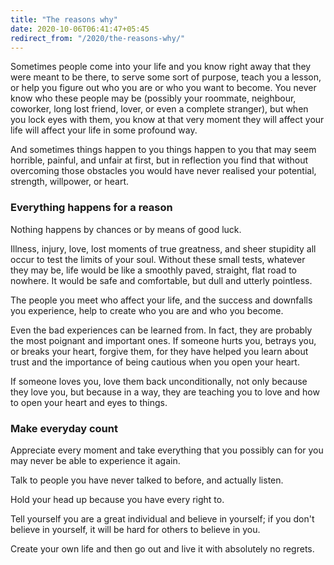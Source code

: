 ```yaml
---
title: "The reasons why"
date: 2020-10-06T06:41:47+05:45
redirect_from: "/2020/the-reasons-why/"
---
```


Sometimes people come into your life and you know right away that they were meant to be there, to serve some sort of purpose, teach you a lesson, or help you figure out who you are or who you want to become. You never know who these people may be (possibly your roommate, neighbour, coworker, long lost friend, lover, or even a complete stranger), but when you lock eyes with them, you know at that very moment they will affect your life will affect your life in some profound way.

And sometimes things happen to you things happen to you that may seem horrible, painful, and unfair at first, but in reflection you find that without overcoming those obstacles you would have never realised your potential, strength, willpower, or heart.

### Everything happens for a reason

Nothing happens by chances or by means of good luck.

Illness, injury, love, lost moments of true greatness, and sheer stupidity all occur to test the limits of your soul. Without these small tests, whatever they may be, life would be like a smoothly paved, straight, flat road to nowhere. It would be safe and comfortable, but dull and utterly pointless.

The people you meet who affect your life, and the success and downfalls you experience, help to create who you are and who you become.

Even the bad experiences can be learned from. In fact, they are probably the most poignant and important ones. If someone hurts you, betrays you, or breaks your heart, forgive them, for they have helped you learn about trust and the importance of being cautious when you open your heart.

If someone loves you, love them back unconditionally, not only because they love you, but because in a way, they are teaching you to love and how to open your heart and eyes to things.

### Make everyday count

Appreciate every moment and take everything that you possibly can for you may never be able to experience it again.

Talk to people you have never talked to before, and actually listen.

Hold your head up because you have every right to.

Tell yourself you are a great individual and believe in yourself; if you don't believe in yourself, it will be hard for others to believe in you.

Create your own life and then go out and live it with absolutely no regrets.
